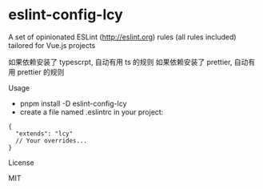 # eslint-config-lcy

A set of opinionated ESLint (http://eslint.org) rules (all rules included) tailored for Vue.js projects

如果依赖安装了 typescrpt, 自动有用 ts 的规则
如果依赖安装了 prettier, 自动有用 prettier 的规则

Usage

- pnpm install -D eslint-config-lcy
- create a file named .eslintrc in your project:
```
{
  "extends": "lcy"
  // Your overrides...
}
```

License

MIT
